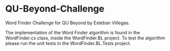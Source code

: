 # QU-Beyond-Challenge
Word Finder Challenge for QU Beyond by Esteban Villegas.

The implementation of the Word Finder algorithm is found in the WordFinder.cs class, inside the WordFinder.BL project.
To test the algorithm please run the unit tests in the WordFinder.BL.Tests project.
